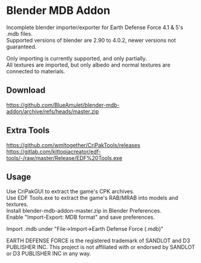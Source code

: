 # Blender MDB Addon
Incomplete blender importer/exporter for Earth Defense Force 4.1 & 5's .mdb files.  
Supported versions of blender are 2.90 to 4.0.2, newer versions not guaranteed.

Only importing is currently supported, and only partially.  
All textures are imported, but only albedo and normal textures are connected to materials.

## Download
https://github.com/BlueAmulet/blender-mdb-addon/archive/refs/heads/master.zip

## Extra Tools
https://github.com/wmltogether/CriPakTools/releases  
https://gitlab.com/kittopiacreator/edf-tools/-/raw/master/Release/EDF%20Tools.exe

## Usage
Use CriPakGUI to extract the game's CPK archives.  
Use EDF Tools.exe to extract the game's RAB/MRAB into models and textures.  
Install blender-mdb-addon-master.zip in Blender Preferences.  
Enable "Import-Export: MDB format" and save preferences.

Import .mdb under "File->Import->Earth Defense Force (.mdb)"

EARTH DEFENSE FORCE is the registered trademark of SANDLOT and D3 PUBLISHER INC. This project is not affiliated with or endorsed by SANDLOT or D3 PUBLISHER INC in any way.
